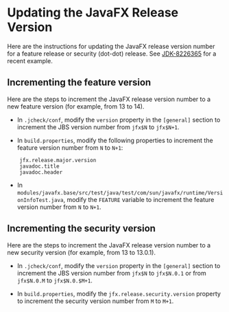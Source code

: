 # Updating the JavaFX Release Version

Here are the instructions for updating the JavaFX release version number
for a feature release or security (dot-dot) release.
See [JDK-8226365](https://bugs.openjdk.org/browse/JDK-8226365)
for a recent example.

## Incrementing the feature version

Here are the steps to increment the JavaFX release version number to a new
feature version (for example, from 13 to 14).

* In `.jcheck/conf`, modify the `version` property in the `[general]`
section to increment the JBS version number from `jfx$N` to `jfx$N+1`.

* In `build.properties`, modify the following properties to increment the
feature version number from `N` to `N+1`:

```
    jfx.release.major.version
    javadoc.title
    javadoc.header
```

* In
`modules/javafx.base/src/test/java/test/com/sun/javafx/runtime/VersionInfoTest.java`,
modify the `FEATURE` variable to increment the feature version number
from `N` to `N+1`.

## Incrementing the security version

Here are the steps to increment the JavaFX release version number to a new
security version (for example, from 13 to 13.0.1).

* In `.jcheck/conf`, modify the `version` property in the `[general]`
section to increment the JBS version number from `jfx$N` to `jfx$N.0.1`
or from `jfx$N.0.M` to `jfx$N.0.$M+1`.

* In `build.properties`, modify the `jfx.release.security.version` property
to increment the security version number from `M` to `M+1`.
